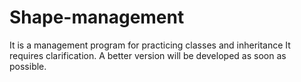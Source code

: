 # Shape-management
It is a management program for practicing classes and inheritance
It requires clarification.
A better version will be developed as soon as possible.
